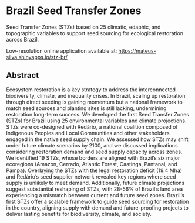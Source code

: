 # Brazil Seed Transfer Zones
Seed Transfer Zones (STZs) based on 25 climatic, edaphic, and topographic variables to support seed sourcing for ecological restoration across Brazil.

Low-resolution online application available at: https://mateus-silva.shinyapps.io/stz-br/

## Abstract
Ecosystem restoration is a key strategy to address the interconnected biodiversity, climate, and inequality crises. In Brazil, scaling up restoration through direct seeding is gaining momentum but a national framework to match seed sources and planting sites is still lacking, undermining restoration long-term success. We developed the first Seed Transfer Zones (STZs) for Brazil using 25 environmental variables and climate projections. STZs were co-designed with Redário, a national coalition composed of Indigenous Peoples and Local Communities and other stakeholders engaged in the native seed supply chain. We assessed how STZs may shift under future climate scenarios by 2100, and we discussed implications considering restoration demand and seed supply capacity across zones. We identified 19 STZs, whose borders are aligned with Brazil’s six major ecoregions (Amazon, Cerrado, Atlantic Forest, Caatinga, Pantanal, and Pampa). Overlaying  the STZs with the legal restoration deficit (19.4 Mha) and Redário’s seed supplier network revealed key regions where seed supply is unlikely to meet demand. Additionally, future climate projections suggest substantial reshaping of STZs, with 28-56% of Brazil’s land area experiencing a mismatch between current and future seed zones. Brazil’s first STZs offer a scalable framework to guide seed sourcing for restoration in the country, aligning supply with demand and future-proofing projects to deliver lasting benefits for biodiversity, climate, and society.
